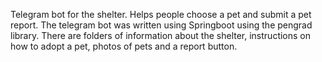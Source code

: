 Telegram bot for the shelter. Helps people choose a pet and submit a pet report.
The telegram bot was written using Springboot using the pengrad library. There are folders of information about the shelter, instructions on how to adopt a pet, photos of pets and a report button.
